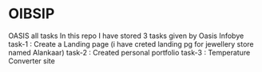 # OIBSIP
OASIS all tasks
In this repo I have stored 3 tasks given by Oasis Infobye
task-1 : Create a Landing page (i have creted landing pg for jewellery store named Alankaar)
task-2 : Created personal portfolio
task-3 : Temperature Converter site
